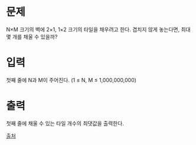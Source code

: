 # 문제

N×M 크기의 벽에 2×1, 1×2 크기의 타일을 채우려고 한다. 겹치지 않게 놓는다면, 최대 몇 개를 채울 수 있을까?

# 입력

첫째 줄에 N과 M이 주어진다. (1 ≤ N, M ≤ 1,000,000,000)

# 출력

첫째 줄에 채울 수 있는 타일 개수의 최댓값을 출력한다.

[출처](https://www.acmicpc.net/problem/15700)
